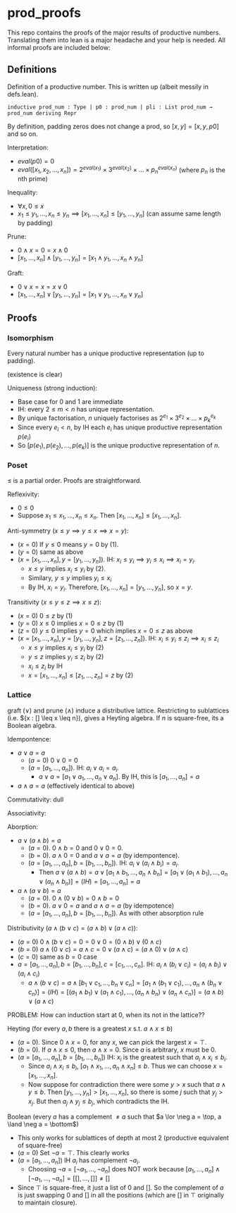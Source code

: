 # prod_proofs

This repo contains the proofs of the major results of productive numbers. Translating them into lean is a major headache and your help is needed. All informal proofs are included below:


## Definitions

Definition of a productive number. This is written up (albeit messily in defs.lean).

``inductive prod_num : Type
| p0 : prod_num
| pli : List prod_num → prod_num
deriving Repr``

By definition, padding zeros does not change a prod, so $[x, y] = [x, y, p0]$ and so on.

Interpretation:
* $eval(p0) = 0$
* $eval([x_1, x_2, ..., x_n]) = 2^{eval(x_1)} \times 3^{eval(x_2)} \times ... \times p_n^{eval(x_n)}$ (where $p_n$ is the nth prime)

Inequality:
* $\forall x, 0 \leq x$
* $x_1 \leq y_1, ..., x_n \leq y_n \implies [x_1, ..., x_n] \leq [y_1, ..., y_n]$ (can assume same length by padding)

Prune:
* $0 \land x = 0 = x \land 0$
* $[x_1, ..., x_n] \land [y_1, ..., y_n] = [x_1 \land y_1, ..., x_n \land y_n]$

Graft:
* $0 \lor x = x = x \lor 0$
* $[x_1, ..., x_n] \lor [y_1, ..., y_n] = [x_1 \lor y_1, ..., x_n \lor y_n]$


## Proofs

### Isomorphism

Every natural number has a unique productive representation (up to padding).

(existence is clear)

Uniqueness (strong induction):
* Base case for $0$ and $1$ are immediate
* IH: every $2 \leq m < n$ has unique representation.
* By unique factorisation, $n$ uniquely factorises as $2^{e_1} \times 3^{e_2} \times ... \times p_k^{e_k}$
* Since every $e_i < n$, by IH each $e_i$ has unique productive representation $p(e_i)$
* So $[p(e_1), p(e_2), ..., p(e_k)]$ is the unique productive representation of $n$.


### Poset

$\leq$ is a partial order. Proofs are straightforward.

Reflexivity:
* $0 \leq 0$
* Suppose $x_1 \leq x_1, ..., x_n \leq x_n$. Then $[x_1, ..., x_n] \leq [x_1, ..., x_n]$.

Anti-symmetry ($x \leq y \implies y \leq x \implies x = y$):
* ($x=0$) If $y \leq 0$ means $y = 0$ by (1). 
* ($y=0$) same as above
* ($x = [x_1, ...,x_n], y = [y_1, ..., y_n]$). IH: $x_i \leq y_i \implies y_i \leq x_i \implies x_i = y_i$. 
    - $x \leq y$ implies $x_i \leq y_i$ by (2).
    -  Similary, $y \leq y$ implies $y_i \leq x_i$
    - By IH, $x_i = y_i$. Therefore, $[x_1, ..., x_n] = [y_1, ..., y_n]$, so $x = y$.


Transitivity ($x \leq y \leq z \implies x \leq z$):
* ($x = 0$) $0 \leq z$ by (1)
* ($y = 0$) $x \leq 0$ implies $x = 0 \leq z$ by (1)
* ($z = 0$) $y \leq 0$ implies $y = 0$ which implies $x = 0 \leq z$ as above
* ($x = [x_1, ..., x_n], y=[y_1, ..., y_n], z = [z_1, ..., z_n]$). IH: $x_i \leq y_i \leq z_i \implies x_i \leq z_i$
    - $x \leq y$ implies $x_i \leq y_i$ by (2)
    - $y \leq z$ implies $y_i \leq z_i$ by (2)
    - $x_i \leq z_i$ by IH
    - $x = [x_1, ..., x_n] \leq [z_1, ..., z_n] = z$ by (2)

### Lattice

graft ($\lor$) and prune ($\land$) induce a distributive lattice. Restricting to sublattices (i.e. $\{x : [] \leq x \leq n}), gives a Heyting algebra. If $n$ is square-free, its a Boolean algebra.


Idempontence:
* $a \lor a = a$
    - ($a=0$) $0 \lor 0 = 0$
    - ($a = [a_1, ..., a_n]$). IH: $a_i \lor a_i = a_i$.
        - $a \lor a = [a_1 \lor a_1, ..., a_n \lor a_n]$. By IH, this is $[a_1, ..., a_n] = a$
* $a \land a = a$ (effectively identical to above)

Commutativity: dull


Associativity:


Aborption:
* $a \lor (a \land b) = a$
    - ($a=0$). $0 \land b = 0$ and $0 \lor 0 = 0$.
    - ($b=0$). $a \land 0 = 0$ and $a \lor a = a$ (by idempontence).
    - ($a=[a_1, ..., a_n], b=[b_1, ..., b_n]$). IH: $a_i \lor (a_i \land b_i) = a_i$. 
        - Then $a \lor (a \land b) = a \lor [a_1 \land b_1, ..., a_n \land b_n] = [a_1 \lor (a_1 \land b_1), ..., a_n \lor (a_n \land b_n)] =(IH)= [a_1, ..., a_n] = a$
* $a \land (a \lor b) = a$
    - ($a=0$). $0 \land (0 \lor b) = 0 \land b = 0$
    - ($b=0$). $a \lor 0 = a$ and $a \land a = a$ (by idempotence)
    - ($a=[a_1, ..., a_n], b=[b_1, ..., b_n]$). As with other absorption rule

Distributivity ($a \land (b \lor c) = (a \land b) \lor (a \land c)$):
* ($a=0$) $0 \land (b \lor c) = 0 = 0 \lor 0 = (0 \land b) \lor (0 \land c)$
* ($b=0$) $a \land (0 \lor c) = a \land c = 0 \lor (a \land c) = (a \land 0) \lor (a \land c)$
* ($c=0$) same as $b=0$ case
* $a = [a_1, ..., a_n], b = [b_1, ..., b_n], c = [c_1, ..., c_n]$. IH: $a_i \land (b_i \lor c_i) = (a_i \land b_i) \lor (a_i \land c_i)$
    - $a \land (b \lor c) = a \land [b_1 \lor c_1, ..., b_n \lor c_n] = [a_1 \land (b_1 \lor c_1), ..., a_n \land (b_n \lor c_n)] =(IH)= [(a_1 \land b_1) \lor (a_1 \land c_1), ..., (a_n \land b_n) \lor (a_n \land c_n)] = (a \land b) \lor (a \land c)$


PROBLEM: How can induction start at 0, when its not in the lattice??


Heyting (for every $a, b$ there is a greatest $x$ s.t. $a \land x \leq b$)
* ($a = 0$). Since $0 \land x = 0$, for any $x$, we can pick the largest $x = \top$. 
* ($b = 0$). If $a \land x \leq 0$, then $a \land x = 0$. Since $a$ is arbitrary, $x$ must be $0$.
* ($a = [a_1, ..., a_n], b = [b_1, ..., b_n]$) IH: $x_i$ is the greatest such that $a_i \land x_i \leq b_i$. 
    - Since $a_i \land x_i \leq b_i$, $[a_1 \land x_1, ..., a_n \land x_n] \leq b$. Thus we can choose $x = [x_1, ..., x_n]$.
    - Now suppose for contradiction there were some $y > x$ such that $a \land y \leq b$. Then $[y_1, ..., y_n] > [x_1, ..., x_n]$, so there is some $j$ such that $y_j > x_j$. But then $a_j \land y_j \leq b_j$, which contradicts the IH.  




Boolean (every $a$ has a complement $\neq a$ such that $a \lor \neg a = \top, a \land \neg a = \bottom$)
* This only works for sublattices of depth at most 2 (productive equivalent of square-free)
* ($a = 0$) Set $\neg a = \top$. This clearly works
* ($a = [a_1, ..., a_n]$) IH $a_i$ has complement $\neg a_i$. 
    - Choosing $\neg a = [\neg a_1, ..., \neg a_n]$ does NOT work because $[a_1, ..., a_n] \land [\neg a_1, ..., \neg a_n] = [[], ..., []] \neq []$ 
* Since $\top$ is square-free, it just a list of $0$ and $[]$. So the complement of $a$ is just swapping $0$ and $[]$ in all the positions (which are $[]$ in $\top$ originally to maintain closure).